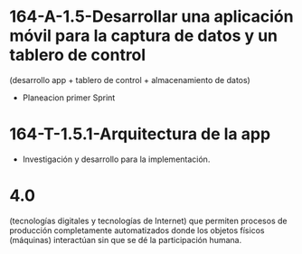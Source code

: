 # 164-A-1.5-Desarrollar una aplicación móvil para la captura de datos y un tablero de control
(desarrollo app + tablero de control + almacenamiento de datos)
- Planeacion primer Sprint

# 164-T-1.5.1-Arquitectura de la app
- Investigación y desarrollo para la implementación.

# 4.0 
(tecnologías digitales y tecnologías de Internet) que permiten procesos de producción completamente automatizados
donde los objetos físicos (máquinas) interactúan sin que se dé la participación humana.


